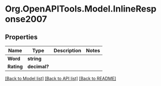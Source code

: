 # Org.OpenAPITools.Model.InlineResponse2007

## Properties

Name | Type | Description | Notes
------------ | ------------- | ------------- | -------------
**Word** | **string** |  | 
**Rating** | **decimal?** |  | 

[[Back to Model list]](../README.md#documentation-for-models) [[Back to API list]](../README.md#documentation-for-api-endpoints) [[Back to README]](../README.md)

